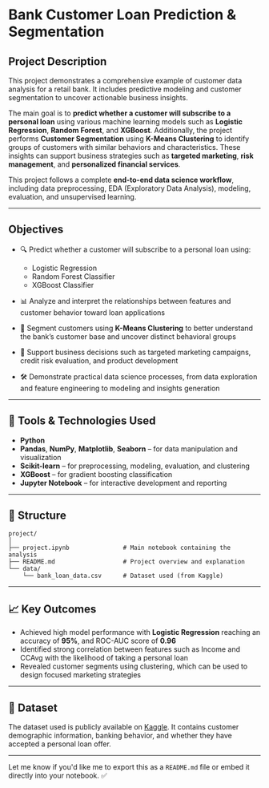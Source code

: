
# Bank Customer Loan Prediction & Segmentation

## Project Description

This project demonstrates a comprehensive example of customer data analysis for a retail bank. It includes predictive modeling and customer segmentation to uncover actionable business insights.

The main goal is to **predict whether a customer will subscribe to a personal loan** using various machine learning models such as **Logistic Regression**, **Random Forest**, and **XGBoost**. Additionally, the project performs **Customer Segmentation** using **K-Means Clustering** to identify groups of customers with similar behaviors and characteristics. These insights can support business strategies such as **targeted marketing**, **risk management**, and **personalized financial services**.

This project follows a complete **end-to-end data science workflow**, including data preprocessing, EDA (Exploratory Data Analysis), modeling, evaluation, and unsupervised learning.

---

##  Objectives

* 🔍 Predict whether a customer will subscribe to a personal loan using:

  * Logistic Regression
  * Random Forest Classifier
  * XGBoost Classifier

* 📊 Analyze and interpret the relationships between features and customer behavior toward loan applications

* 👥 Segment customers using **K-Means Clustering** to better understand the bank’s customer base and uncover distinct behavioral groups

* 🎯 Support business decisions such as targeted marketing campaigns, credit risk evaluation, and product development

* 🛠️ Demonstrate practical data science processes, from data exploration and feature engineering to modeling and insights generation

---

## 🧰 Tools & Technologies Used

* **Python**
* **Pandas**, **NumPy**, **Matplotlib**, **Seaborn** – for data manipulation and visualization
* **Scikit-learn** – for preprocessing, modeling, evaluation, and clustering
* **XGBoost** – for gradient boosting classification
* **Jupyter Notebook** – for interactive development and reporting

---

## 📂 Structure

```
project/
│
├── project.ipynb               # Main notebook containing the analysis
├── README.md                   # Project overview and explanation
└── data/
    └── bank_loan_data.csv      # Dataset used (from Kaggle)
```

---

## 📈 Key Outcomes

* Achieved high model performance with **Logistic Regression** reaching an accuracy of **95%**, and ROC-AUC score of **0.96**
* Identified strong correlation between features such as Income and CCAvg with the likelihood of taking a personal loan
* Revealed customer segments using clustering, which can be used to design focused marketing strategies

---

## 📎 Dataset

The dataset used is publicly available on [Kaggle](https://www.kaggle.com/datasets/itsmesunil/bank-loan-modelling). It contains customer demographic information, banking behavior, and whether they have accepted a personal loan offer.

---

Let me know if you'd like me to export this as a `README.md` file or embed it directly into your notebook. ✅
